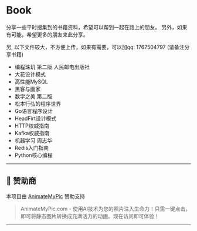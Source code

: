# Book
分享一些平时搜集到的书籍资料，希望可以帮到一起在路上的朋友。
另外，如果有可能，希望更多的朋友来此分享。

另, 以下文件较大，不方便上传，如果有需要，可以加qq: 1767504797 (请备注分享书籍)
- 编程珠玑 第二版 人民邮电出版社
- 大花设计模式
- 高性能MySQL 
- 黑客与画家
- 数学之美 第二版
- 松本行弘的程序世界
- Go语言程序设计
- HeadFirt设计模式
- HTTP权威指南
- Kafka权威指南
- 机器学习 周志华
- Redis入门指南
- Python核心编程

---
## 🌟 赞助商
本项目由 [AnimateMyPic](https://animatemypic.com) 赞助支持

> AnimateMyPic.com - 使用AI技术为您的照片注入生命力！只需一键点击，即可将静态图片转换成充满活力的动画。现在访问即可体验！

---

